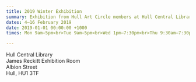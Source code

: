```yaml
---
title: 2019 Winter Exhibition
summary: Exhibition from Hull Art Circle members at Hull Central Library, showcasing work from members in a wide range of styles and materials.
dates: 4—16 February 2019
date: 2019-01-01 00:00:00 +1000
times: Mon 9am—5pm<br>Tue 9am—5pm<br>Wed 1pm—7:30pm<br>Thu 9:30am—7:30pm<br>Fri 9:30am—1pm<br>Sat 10am—4pm

---
```


Hull Central Library<br>
James Reckitt Exhibition Room<br>
Albion Street<br>
Hull, HU1 3TF